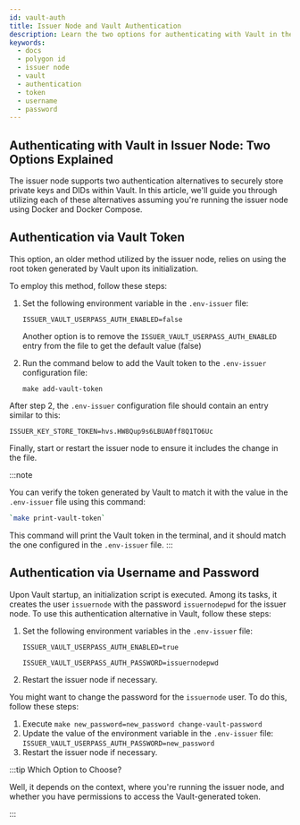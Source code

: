 ```yaml
---
id: vault-auth
title: Issuer Node and Vault Authentication
description: Learn the two options for authenticating with Vault in the Issuer Node.
keywords:
  - docs
  - polygon id
  - issuer node
  - vault
  - authentication
  - token
  - username
  - password
---
```


## Authenticating with Vault in Issuer Node: Two Options Explained

The issuer node supports two authentication alternatives to securely store private keys and DIDs within Vault.
In this article, we'll guide you through utilizing each of these alternatives assuming you're running the issuer node using Docker and Docker Compose.

## Authentication via Vault Token

This option, an older method utilized by the issuer node, relies on using the root token generated by Vault upon its initialization.

To employ this method, follow these steps:

1. Set the following environment variable in the `.env-issuer` file:

   `ISSUER_VAULT_USERPASS_AUTH_ENABLED=false`

   Another option is to remove the `ISSUER_VAULT_USERPASS_AUTH_ENABLED` entry from the file to get the default value (false)

2. Run the command below to add the Vault token to the `.env-issuer` configuration file:

   `make add-vault-token`

After step 2, the `.env-issuer` configuration file should contain an entry similar to this:

`ISSUER_KEY_STORE_TOKEN=hvs.HW8Qup9s6LBUA0ff8Q1TO6Uc`

Finally, start or restart the issuer node to ensure it includes the change in the file.

:::note

You can verify the token generated by Vault to match it with the value in the `.env-issuer` file using this command:

```bash
`make print-vault-token`
```

This command will print the Vault token in the terminal, and it should match the one configured in the `.env-issuer` file.
:::

## Authentication via Username and Password

Upon Vault startup, an initialization script is executed. Among its tasks, it creates the user `issuernode` with the password `issuernodepwd` for the issuer node. To use this authentication alternative in Vault, follow these steps:

1. Set the following environment variables in the `.env-issuer` file:

   `ISSUER_VAULT_USERPASS_AUTH_ENABLED=true`

   `ISSUER_VAULT_USERPASS_AUTH_PASSWORD=issuernodepwd`

2. Restart the issuer node if necessary.

You might want to change the password for the `issuernode` user. To do this, follow these steps:

1. Execute `make new_password=new_password change-vault-password`
2. Update the value of the environment variable in the `.env-issuer` file: `ISSUER_VAULT_USERPASS_AUTH_PASSWORD=new_password`
3. Restart the issuer node if necessary.

:::tip Which Option to Choose?

Well, it depends on the context, where you're running the issuer node, and whether you have permissions to access the Vault-generated token.

:::
